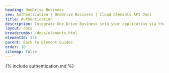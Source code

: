 ```yaml
---
heading: OneDrive Business
seo: Authentication | OneDrive Business | Cloud Elements API Docs
title: Authentication
description: Integrate One Drive Business into your application via the Cloud Elements APIs.
layout: docs
breadcrumbs: /docs/elements.html
elementId: 178
parent: Back to Element Guides
order: 10
sitemap: false
---
```


{% include authentication.md %}
